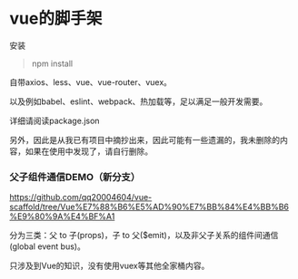 # vue的脚手架

安装

> npm install

自带axios、less、vue、vue-router、vuex。

以及例如babel、eslint、webpack、热加载等，足以满足一般开发需要。

详细请阅读package.json

另外，因此是从我已有项目中摘抄出来，因此可能有一些遗漏的，我未删除的内容，如果在使用中发现了，请自行删除。

<h3>父子组件通信DEMO（新分支）</h3>

https://github.com/qq20004604/vue-scaffold/tree/Vue%E7%88%B6%E5%AD%90%E7%BB%84%E4%BB%B6%E9%80%9A%E4%BF%A1

分为三类：父 to 子(props)，子 to 父($emit)，以及非父子关系的组件间通信(global event bus)。

只涉及到Vue的知识，没有使用vuex等其他全家桶内容。
